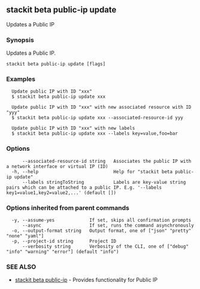 ## stackit beta public-ip update

Updates a Public IP

### Synopsis

Updates a Public IP.

```
stackit beta public-ip update [flags]
```

### Examples

```
  Update public IP with ID "xxx"
  $ stackit beta public-ip update xxx

  Update public IP with ID "xxx" with new associated resource with ID "yyy"
  $ stackit beta public-ip update xxx --associated-resource-id yyy

  Update public IP with ID "xxx" with new labels
  $ stackit beta public-ip update xxx --labels key=value,foo=bar
```

### Options

```
      --associated-resource-id string   Associates the public IP with a network interface or virtual IP (ID)
  -h, --help                            Help for "stackit beta public-ip update"
      --labels stringToString           Labels are key-value string pairs which can be attached to a public IP. E.g. '--labels key1=value1,key2=value2,...' (default [])
```

### Options inherited from parent commands

```
  -y, --assume-yes             If set, skips all confirmation prompts
      --async                  If set, runs the command asynchronously
  -o, --output-format string   Output format, one of ["json" "pretty" "none" "yaml"]
  -p, --project-id string      Project ID
      --verbosity string       Verbosity of the CLI, one of ["debug" "info" "warning" "error"] (default "info")
```

### SEE ALSO

* [stackit beta public-ip](./stackit_beta_public-ip.md)	 - Provides functionality for Public IP

